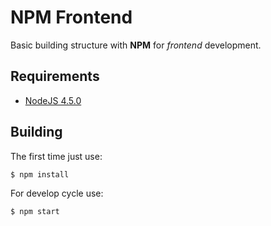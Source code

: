 # NPM Frontend

Basic building structure with **NPM** for _frontend_ development.

## Requirements

- [NodeJS 4.5.0](https://nodejs.org/)

## Building

The first time just use:

`$ npm install`

For develop cycle use:

`$ npm start`

